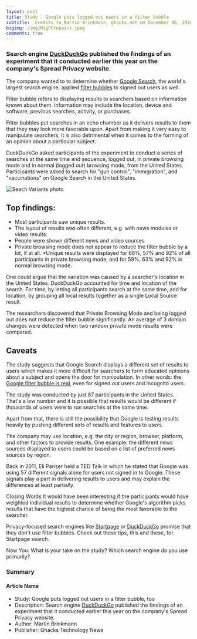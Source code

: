 ```yaml
---
layout: post
title: Study - Google puts logged out users in a filter bubble
subtitle:  Credits to Martin Brinkmann, ghacks.net on December 06, 2018
bigimg: /img/MigPCrepairs.jpeg
comments: true
---
```


### Search engine [DuckDuckGo](https://duckduckgo.com/) published the findings of an experiment that it conducted earlier this year on the company's Spread Privacy website.

The company wanted to to determine whether [Google Search](https://www.google.com/), the world's largest search engine, applied [filter bubbles](https://en.wikipedia.org/wiki/Filter_bubble) to signed out users as well.

Filter bubble refers to displaying results to searchers based on information known about them. Information may include the location, device and software, previous searches, activity, or purchases.

Filter bubbles put searches in an echo chamber as it delivers results to them that they may look more favorable upon. Apart from making it very easy to manipulate searchers, it is also detrimental when it comes to the forming of an opinion about a particular subject.

DuckDuckGo asked participants of the experiment to conduct a series of searches at the same time and sequence, logged out, in private browsing mode and in normal (logged out) browsing mode, from the United States. Participants were asked to search for "gun control", "immigration", and "vaccinations" on Google Search in the United States.

![Seach Variants photo](https://www.ghacks.net/wp-content/uploads/2018/12/serp-variants-2.png)

## Top findings:

* Most participants saw unique results.
* The layout of results was often different, e.g. with news modules or video results.
* People were shown different news and video sources.
* Private browsing mode does not appear to reduce the filter bubble by a lot, if at all.
*Unique results were displayed for 68%, 57% and 92% of all participants in private browsing mode, and for 59%, 63% and 92% in normal browsing mode.

One could argue that the variation was caused by a searcher's location in the United States. DuckDuckGo accounted for time and location of the search. For time, by letting all participants search at the same time, and for location, by grouping all local results together as a single Local Source result.

The researchers discovered that Private Browsing Mode and being logged out does not reduce the filter bubble significantly. An average of 3 domain changes were detected when two random private mode results were compared.

## Caveats
The study suggests that Google Search displays a different set of results to users which makes it more difficult for searchers to form educated opinions about a subject and opens the door for manipulation. In other words: the [Google filter bubble is real](https://www.ghacks.net/2012/10/15/googles-filter-bubble-is-a-scary-thing/), even for signed out users and incognito users.

The study was conducted by just 87 participants in the United States. That's a low number and it is possible that results would be different if thousands of users were to run searches at the same time.

Apart from that, there is still the possibility that Google is testing results heavily by pushing different sets of results and features to users.

The company may use location, e.g. the city or region, browser, platform, and other factors to provide results. One example: the different news sources displayed to users could be based on a list of preferred news sources by region.

Back in 2011, Eli Pariser held a TED Talk in which he stated that Google was using 57 different signals alone for users not signed in to Google. These signals play a part in delivering results to users and may explain the differences at least partially.

Closing Words
It would have been interesting if the participants would have weighted individual results to determine whether Google's algorithm picks results that have the highest chance of being the most favorable to the searcher.

Privacy-focused search engines like [Startpage](https://www.startpage.com/) or [DuckDuckGo](https://duckduckgo.com/) promise that they don't use filter bubbles. Check out these tips, this and these, for Startpage search.

Now You: What is your take on the study? Which search engine do you use primarily?

### Summary

#### Article Name

* Study: Google puts logged out users in a filter bubble, too
* Description: Search engine [DuckDuckGo](https://duckduckgo.com/) published the findings of an experiment that it conducted earlier this year on the company's Spread Privacy website.
* Author: Martin Brinkmann
* Publisher: Ghacks Technology News

